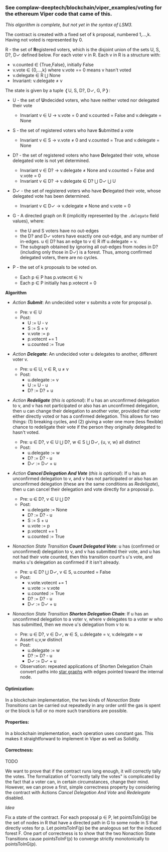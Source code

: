 ### See complaw-deeptech/blockchain/viper_examples/voting for the ethereum Viper code that came of this.

*This algorithm is complete, but not yet in the syntax of LSM3.*

The contract is created with a fixed set of k proposal, numbered 1,...,k.
Having not voted is represented by 0.

R - the set of **R**egistered voters, which is the disjoint union of the sets U, S, D?, D✓ defined below. For each voter v in R. Each v in R is a structure with:

* v.counted ∈ {True,False}, initially False
* v.vote ∈ {0,...,k} where v.vote == 0 means v hasn't voted
* v.delegate ∈ R ⋃ None
* Invariant: v.delegate ≠ v

The state is given by a tuple ❬U, S, D?, D✓, G, P❭:

- U - the set of **U**ndecided voters, who have neither voted nor delegated their vote
	* Invariant v ∈ U → v.vote = 0 and  v.counted = False and v.delegate = None

- S - the set of registered voters who have **S**ubmitted a vote
	* Invariant v ∈ S → v.vote ≠ 0 and v.counted = True and v.delegate = None

- D? - the set of registered voters who have **D**elegated their vote, whose delegated vote is not yet determined.
	* Invariant v ∈ D? → v.delegate ≠ None and v.counted = False and v.vote = 0
	* Invariant v ∈ D? → v.delegate ∈ D? ⋃ D✓ ⋃ U

- D✓ - the set of registered voters who have **D**elegated their vote, whose delegated vote has been determined.
	* Invariant v ∈ D✓ → v.delegate ≠ None and v.vote = 0

- G - A directed graph on R (implicitly represented by the `.delegate` field values), where:
	* the U and S voters have no out-edges
	* the D? and D✓ voters have exactly one out-edge, and any number of in-edges. u ∈ D? has an edge to v ∈ R iff u.delegate = v.
	* The subgraph obtained by ignoring all out-edges from nodes in D? (including only those in D✓) is a forest. Thus, among confirmed delegated voters, there are no cycles.

- P - the set of k proposals to be voted on.
	* Each p ∈ P has p.votecnt ∈ ℕ
	* Each p ∈ P initially has p.votecnt = 0


**Algorithm**

* *Action* **_Submit_**: An undecided voter v submits a vote for proposal p.
	* Pre: v ∈ U
	* Post:
		* U := U - v
		* S := S + v
		* v.vote := p
		* p.votecnt += 1
		* u.counted := True

* *Action* **_Delegate_**: An undecided voter u delegates to another, different voter v.
	* Pre: u ∈ U, v ∈ R, u ≠ v
	* Post:
	 	* u.delegate := v
		* U := U - u
		* D? := D? + u

* *Action* **_Redeligate_** (*this is optional*): If u has an unconfirmed delegation to v, and v has not participated or also has an unconfirmed delegation, then u can change their delegation to another voter, provided that voter either directly voted or has a confirmed delegation. This allows for two things: (1) breaking cycles, and (2) giving a voter one more (less flexible) chance to redeligate their vote if the person they originally delegated to hasn't voted.
	* Pre: u ∈ D?, v ∈ U ⋃ D?, w ∈ S ⋃ D✓, {u, v, w} all distinct
	* Post:
	 	* u.delegate := w
		* D? := D? - u
		* D✓ := D✓ + u

* *Action* **_Cancel Delegation And Vote_** (*this is optional*): If u has an unconfirmed delegation to v, and v has not participated or also has an unconfirmed delegation (these are the same conditions as _Redeligate_), then u can cancel their delegation and vote directly for a proposal p.
	* Pre: u ∈ D?, v ∈ U ⋃ D?
	* Post:
	 	* u.delegate := None
		* D? := D? - u
		* S := S + u
		* u.vote := p
		* p.votecnt += 1
		* u.counted := True

* *Nonaction State Transition* **_Count Delegated Vote_**: u has (confirmed or unconfirmed) delegation to v, and v has submitted their vote, and u has not had their vote counted, then this transition count's u's vote, and marks u's delegation as confirmed if it isn't already.
	* Pre: u ∈ D? ⋃ D✓, v ∈ S, u.counted = False
	* Post:
		* v.vote.votecnt += 1
		* u.vote := v.vote
		* u.counted := True
		* D? := D? - u
		* D✓ := D✓ + u

* *Nonaction State Transition* **_Shorten Delegation Chain_**: If u has an unconfirmed delegation to a voter v, where v delegates to a voter w who has submitted, then we move u's delegation from v to w.
	* Pre: u ∈ D?, v ∈ D✓, w ∈ S, u.delegate = v, v.delegate = w
	* Assert u,v,w distinct
	* Post:
		* u.delegate := w
		* D? := D? - u
		* D✓ := D✓ + u
	* Observation: repeated applications of Shorten Delegation Chain convert paths into [star graphs](https://en.wikipedia.org/wiki/Star_(graph_theory)
) with edges pointed toward the internal node.


#### Optimization:
In a blockchain implementation, the two kinds of *Nonaction State Transitions* can be carried out repeatedly in any order until the gas is spent or the block is full or no more such transitions are possible.

#### Properties:
In a blockchain implementation, each operation uses constant gas. This makes it straightforward to implement in Viper as well as Solidity.


#### Correctness:
TODO
<!--For the purpose of stating and proving correctness, we use the following convention: for each  data structures as immutable. Thus  -->

We want to prove that if the contract runs long enough, it will correctly tally the votes. The formalization of "correctly tally the votes" is complicated by the fact that a voter can, in certain circumstances, change their mind. However, we can prove a first, simple correctness property by considering the contract with Actions _Cancel Delegation And Vote_ and  _Redelegate_ disabled.

*Idea*

Fix a state of the contract. For each proposal p ∈ P, let pointsToInG(p) be the set of nodes in R that have a directed path in G to some node in S that directly votes for p. Let pointsToInF(p) be the analogous set for the induced forest F. One part of correctness is to show that the two Nonaction State Transitions cause pointsToInF(p) to converge strictly monotonically to pointsToInG(p).

<!--
* Nonaction State Transition: u has unconfirmed delegation to v, but v ∈ D✓ was already delegated to u. Then we reject u's delegation.
	* Pre: u ∈ D?, v ∈ D✓, u.delegate = v, v.delegate = u
	* Post:
		* u.delegate := None
		* D? := D? - u
		* U := U + u
-->

<!--
* Nonaction State Transition: u has submitted their vote, but hasn't had it counted
	* Pre u ∈ S and u.weight > 0
	* Post:
		* (u.vote.votecnt, u.weight) := (u.vote.votecnt + u.weight, 0)
		-->